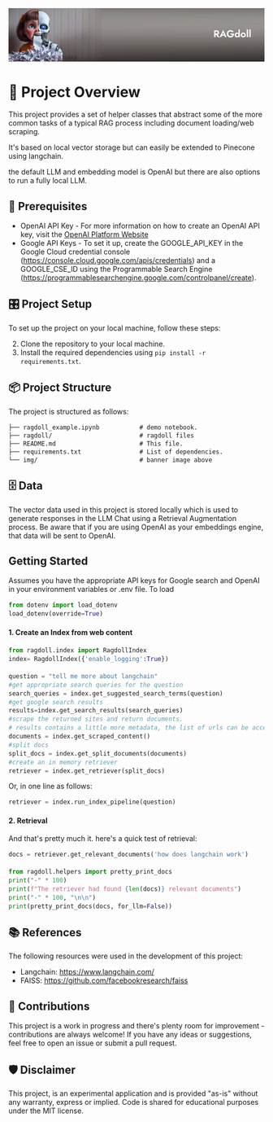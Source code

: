 ![Ragdoll](img/github-header-image.png)

# 🧭 Project Overview 

This project provides a set of helper classes that abstract some of the more common tasks of a typical RAG process including document loading/web scraping.  

It's based on local vector storage but can easily be extended to Pinecone using langchain. 

the default LLM and embedding model is OpenAI but there are also options to run a fully local LLM.

## 🚧 Prerequisites

* OpenAI API Key - For more information on how to create an OpenAI API key, visit the [OpenAI Platform Website](https://platform.openai.com/)
* Google API Keys - To set it up, create the GOOGLE_API_KEY in the Google Cloud credential console (https://console.cloud.google.com/apis/credentials) and a GOOGLE_CSE_ID using the Programmable Search Engine (https://programmablesearchengine.google.com/controlpanel/create). 

## 🎛 Project Setup

To set up the project on your local machine, follow these steps:

2. Clone the repository to your local machine.
3. Install the required dependencies using `pip install -r requirements.txt`.

## 📦 Project Structure

The project is structured as follows:
    
```
├── ragdoll_example.ipynb           # demo notebook.
├── ragdoll/                        # ragdoll files
├── README.md                       # This file.
├── requirements.txt                # List of dependencies.
└── img/                            # banner image above
```

## 🗄️ Data

The vector data used in this project is stored locally which is used to generate responses in the LLM Chat using a Retrieval Augmentation process. Be aware that if you are using OpenAI as your embeddings engine, that data will be sent to OpenAI. 

## Getting Started

Assumes you have the appropriate API keys for Google search and OpenAI in your environment variables or .env file. To load

```python
from dotenv import load_dotenv
load_dotenv(override=True)
```

#### 1. Create an Index from web content

```python
from ragdoll.index import RagdollIndex
index= RagdollIndex({'enable_logging':True})

question = "tell me more about langchain"
#get appropriate search queries for the question 
search_queries = index.get_suggested_search_terms(question)
#get google search results
results=index.get_search_results(search_queries)
#scrape the returned sites and return documents. 
# results contains a little more metadata, the list of urls can be accessed via index.url_list which is used by default in the next call
documents = index.get_scraped_content()
#split docs
split_docs = index.get_split_documents(documents)
#create an in memory retriever
retriever = index.get_retriever(split_docs)

```

Or, in one line as follows:

```python
retriever = index.run_index_pipeline(question)
```

#### 2. Retrieval 

And that's pretty much it. here's a quick test of retrieval:

```python
docs = retriever.get_relevant_documents('how does langchain work')

from ragdoll.helpers import pretty_print_docs
print("-" * 100)
print(f"The retriever had found {len(docs)} relevant documents")
print("-" * 100, "\n\n")
print(pretty_print_docs(docs, for_llm=False))
```


## 📚 References

The following resources were used in the development of this project:

- Langchain: https://www.langchain.com/
- FAISS: https://github.com/facebookresearch/faiss

## 🤝 Contributions

This project is a work in progress and there's plenty room for improvement - contributions are always welcome! If you have any ideas or suggestions, feel free to open an issue or submit a pull request.

## 🛡️ Disclaimer

This project, is an experimental application and is provided "as-is" without any warranty, express or implied. Code is shared for educational purposes under the MIT license.
